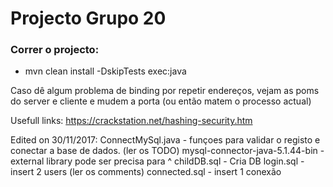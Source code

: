 # Projecto Grupo 20

### Correr o projecto:
* mvn clean install -DskipTests exec:java


Caso dê algum problema de binding por repetir endereços, vejam as poms do server e cliente e mudem a porta (ou então matem o processo actual)

Usefull links:
  https://crackstation.net/hashing-security.htm
  

  
Edited on 30/11/2017:
	ConnectMySql.java - funçoes para validar o registo e conectar a base de dados. (ler os TODO)
	mysql-connector-java-5.1.44-bin - external library pode ser precisa para ^
	childDB.sql - Cria DB
	login.sql - insert 2 users (ler os comments)
	connected.sql - insert 1 conexão